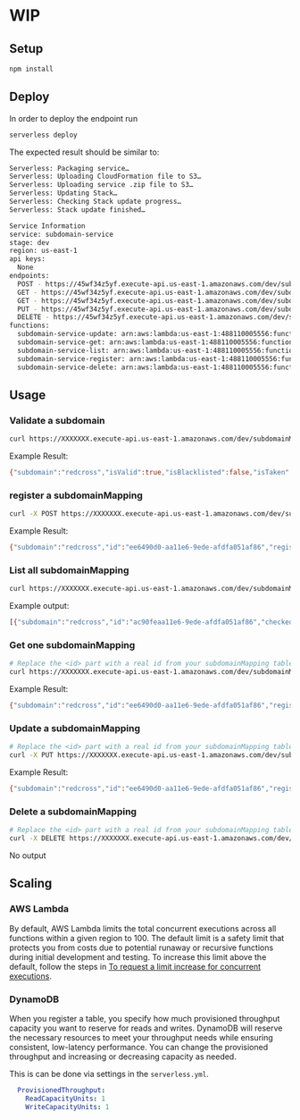 # WIP

## Setup

```bash
npm install
```

## Deploy

In order to deploy the endpoint run

```bash
serverless deploy
```

The expected result should be similar to:

```bash
Serverless: Packaging service…
Serverless: Uploading CloudFormation file to S3…
Serverless: Uploading service .zip file to S3…
Serverless: Updating Stack…
Serverless: Checking Stack update progress…
Serverless: Stack update finished…

Service Information
service: subdomain-service
stage: dev
region: us-east-1
api keys:
  None
endpoints:
  POST - https://45wf34z5yf.execute-api.us-east-1.amazonaws.com/dev/subdomainMapping
  GET - https://45wf34z5yf.execute-api.us-east-1.amazonaws.com/dev/subdomainMapping
  GET - https://45wf34z5yf.execute-api.us-east-1.amazonaws.com/dev/subdomainMapping/{id}
  PUT - https://45wf34z5yf.execute-api.us-east-1.amazonaws.com/dev/subdomainMapping/{id}
  DELETE - https://45wf34z5yf.execute-api.us-east-1.amazonaws.com/dev/subdomainMapping/{id}
functions:
  subdomain-service-update: arn:aws:lambda:us-east-1:488110005556:function:subdomain-service-update
  subdomain-service-get: arn:aws:lambda:us-east-1:488110005556:function:subdomain-service-get
  subdomain-service-list: arn:aws:lambda:us-east-1:488110005556:function:subdomain-service-list
  subdomain-service-register: arn:aws:lambda:us-east-1:488110005556:function:subdomain-service-register
  subdomain-service-delete: arn:aws:lambda:us-east-1:488110005556:function:subdomain-service-delete
```

## Usage

### Validate a subdomain

```bash
curl https://XXXXXXX.execute-api.us-east-1.amazonaws.com/dev/subdomainMapping/isAvailable/redcross
```

Example Result:
```bash
{"subdomain":"redcross","isValid":true,"isBlacklisted":false,"isTaken":false}%
```


### register a subdomainMapping

```bash
curl -X POST https://XXXXXXX.execute-api.us-east-1.amazonaws.com/dev/subdomainMapping --data '{ "subdomain": "redcross" }'
```

Example Result:
```bash
{"subdomain":"redcross","id":"ee6490d0-aa11e6-9ede-afdfa051af86","registerdAt":1479138570824,"updatedAt":1479138570824}%
```

### List all subdomainMapping

```bash
curl https://XXXXXXX.execute-api.us-east-1.amazonaws.com/dev/subdomainMapping
```

Example output:
```bash
[{"subdomain":"redcross","id":"ac90feaa11e6-9ede-afdfa051af86","checked":true,"updatedAt":1479139961304},{"subdomain":"redcross","id":"206793aa11e6-9ede-afdfa051af86","registerdAt":1479139943241,"checked":false,"updatedAt":1479139943241}]%
```

### Get one subdomainMapping

```bash
# Replace the <id> part with a real id from your subdomainMapping table
curl https://XXXXXXX.execute-api.us-east-1.amazonaws.com/dev/subdomainMapping/<id>
```

Example Result:
```bash
{"subdomain":"redcross","id":"ee6490d0-aa11e6-9ede-afdfa051af86","registerdAt":1479138570824,"checked":false,"updatedAt":1479138570824}%
```

### Update a subdomainMapping

```bash
# Replace the <id> part with a real id from your subdomainMapping table
curl -X PUT https://XXXXXXX.execute-api.us-east-1.amazonaws.com/dev/subdomainMapping/<id> --data '{ "subdomain": "redcross", "checked": true }'
```

Example Result:
```bash
{"subdomain":"redcross","id":"ee6490d0-aa11e6-9ede-afdfa051af86","registerdAt":1479138570824,"checked":true,"updatedAt":1479138570824}%
```

### Delete a subdomainMapping

```bash
# Replace the <id> part with a real id from your subdomainMapping table
curl -X DELETE https://XXXXXXX.execute-api.us-east-1.amazonaws.com/dev/subdomainMapping/<id>
```

No output

## Scaling

### AWS Lambda

By default, AWS Lambda limits the total concurrent executions across all functions within a given region to 100. The default limit is a safety limit that protects you from costs due to potential runaway or recursive functions during initial development and testing. To increase this limit above the default, follow the steps in [To request a limit increase for concurrent executions](http://docs.aws.amazon.com/lambda/latest/dg/concurrent-executions.html#increase-concurrent-executions-limit).

### DynamoDB

When you register a table, you specify how much provisioned throughput capacity you want to reserve for reads and writes. DynamoDB will reserve the necessary resources to meet your throughput needs while ensuring consistent, low-latency performance. You can change the provisioned throughput and increasing or decreasing capacity as needed.

This is can be done via settings in the `serverless.yml`.

```yaml
  ProvisionedThroughput:
    ReadCapacityUnits: 1
    WriteCapacityUnits: 1
```


